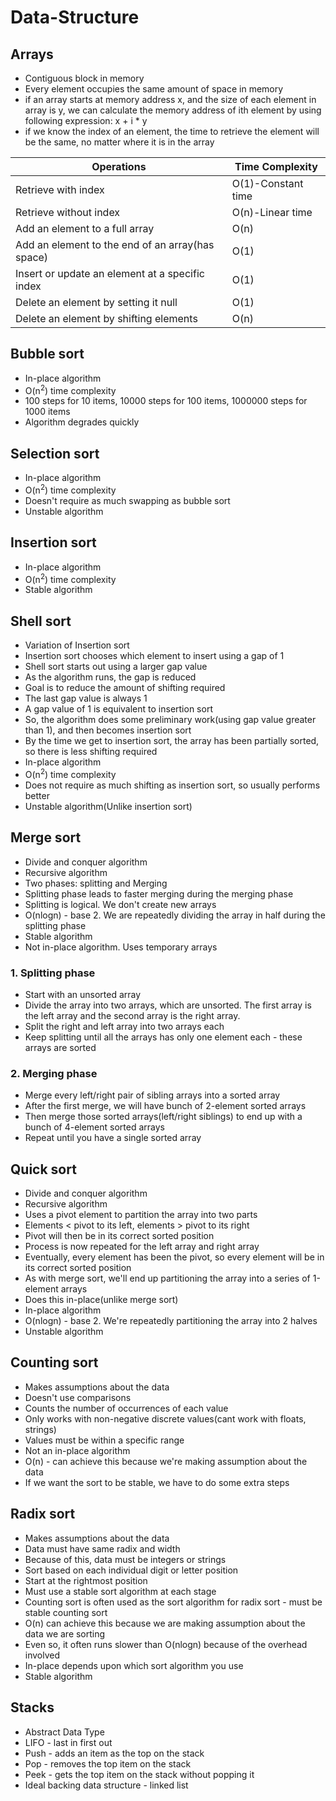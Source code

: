 # Data-Structure
## Arrays
* Contiguous block in memory
* Every element occupies the same amount of space in memory
* if an array starts at memory address x, and the size of each element in array is y, we can calculate the memory address of ith element by using following expression: x + i * y
* if we know the index of an element, the time to retrieve the element will be the same, no matter where it is in the array

| Operations                                       | Time Complexity    |
|--------------------------------------------------|--------------------|
| Retrieve with index                              | O(1)-Constant time |
| Retrieve without index                           | O(n)-Linear time   |
| Add an element to a full array                   | O(n)               |
| Add an element to the end of an array(has space) | O(1)               |
| Insert or update an element at a specific index  | O(1)               |
| Delete an element by setting it null             | O(1)               |
| Delete an element by shifting elements           | O(n)               |

## Bubble sort
* In-place algorithm
* O(n<sup>2</sup>) time complexity
* 100 steps for 10 items, 10000 steps for 100 items, 1000000 steps for 1000 items
* Algorithm degrades quickly

## Selection sort
* In-place algorithm
* O(n<sup>2</sup>) time complexity
* Doesn't require as much swapping as bubble sort
* Unstable algorithm

## Insertion sort
* In-place algorithm
* O(n<sup>2</sup>) time complexity
* Stable algorithm

## Shell sort
* Variation of Insertion sort
* Insertion sort chooses which element to insert using a gap of 1
* Shell sort starts out using a larger gap value
* As the algorithm runs, the gap is reduced
* Goal is to reduce the amount of shifting required
* The last gap value is always 1
* A gap value of 1 is equivalent to insertion sort
* So, the algorithm does some preliminary work(using gap value greater than 1), and then becomes insertion sort
* By the time we get to insertion sort, the array has been partially sorted, so there is less shifting required
* In-place algorithm
* O(n<sup>2</sup>) time complexity
* Does not require as much shifting as insertion sort, so usually performs better
* Unstable algorithm(Unlike insertion sort)

## Merge sort
* Divide and conquer algorithm
* Recursive algorithm
* Two phases: splitting and Merging
* Splitting phase leads to faster merging during the merging phase
* Splitting is logical. We don't create new arrays
* O(nlogn) - base 2. We are repeatedly dividing the array in half during the splitting phase
* Stable algorithm
* Not in-place algorithm. Uses temporary arrays

### 1. Splitting phase
* Start with an unsorted array
* Divide the array into two arrays, which are unsorted. The first array is the left array and the second array is the right array.
* Split the right and left array into two arrays each
* Keep splitting until all the arrays has only one element each - these arrays are sorted

### 2. Merging phase
* Merge every left/right pair of sibling arrays into a sorted array
* After the first merge, we will have bunch of 2-element sorted arrays
* Then merge those sorted arrays(left/right siblings) to end up with a bunch of 4-element sorted arrays
* Repeat until you have a single sorted array

## Quick sort
* Divide and conquer algorithm
* Recursive algorithm
* Uses a pivot element to partition the array into two parts
* Elements < pivot to its left, elements > pivot to its right
* Pivot will then be in its correct sorted position
* Process is now repeated for the left array and right array
* Eventually, every element has been the pivot, so every element will be in its correct sorted position
* As with merge sort, we'll end up partitioning the array into a series of 1-element arrays
* Does this in-place(unlike merge sort)
* In-place algorithm
* O(nlogn) - base 2. We're repeatedly partitioning the array into 2 halves
* Unstable algorithm

## Counting sort
* Makes assumptions about the data
* Doesn't use comparisons
* Counts the number of occurrences of each value
* Only works with non-negative discrete values(cant work with floats, strings)
* Values must be within a specific range
* Not an in-place algorithm
* O(n) - can achieve this because we're making assumption about the data
* If we want the sort to be stable, we have to do some extra steps

## Radix sort
* Makes assumptions about the data
* Data must have same radix and width
* Because of this, data must be integers or strings
* Sort based on each individual digit or letter position
* Start at the rightmost position
* Must use a stable sort algorithm at each stage
* Counting sort is often used as the sort algorithm for radix sort - must be stable counting sort
* O(n) can achieve this because we are making assumption about the data we are sorting
* Even so, it often runs slower than O(nlogn) because of the overhead involved
* In-place depends upon which sort algorithm you use
* Stable algorithm

## Stacks
* Abstract Data Type
* LIFO - last in first out
* Push - adds an item as the top on the stack
* Pop - removes the top item on the stack
* Peek - gets the top item on the stack without popping it
* Ideal backing data structure - linked list